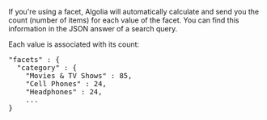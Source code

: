 If you're using a facet, Algolia will automatically calculate and send you the count (number of items) for each value of the facet. You can find this information in the JSON answer of a search query.

Each value is associated with its count:

<pre>"facets" : {
  "category" : {
    "Movies & TV Shows" : 85,
    "Cell Phones" : 24,
    "Headphones" : 24,
    ...
}</pre>
